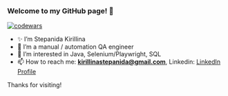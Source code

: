 ### Welcome to my GitHub page! 👋

[![codewars](https://www.codewars.com/users/Stepanida/badges/small)](https://www.codewars.com/users/Stepanida) 

- ✨ I’m Stepanida Kirillina
- 🌱 I’m a manual / automation QA engineer
- 🌱 I’m interested in Java, Selenium/Playwright, SQL 
- 📫 How to reach me: **kirillinastepanida@gmail.com**, Linkedin: [LinkedIn Profile](https://ru.linkedin.com/in/stepanida-kirillina)

Thanks for visiting!
